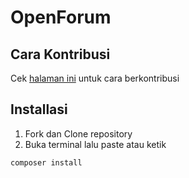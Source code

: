 # OpenForum

## Cara Kontribusi
Cek <a href="https://github.com/syaeful24/OpenForum/blob/master/CONTRIBUTE.md">halaman ini</a> untuk cara berkontribusi

## Installasi

1. Fork dan Clone repository
2. Buka terminal lalu paste atau ketik
```
composer install
```